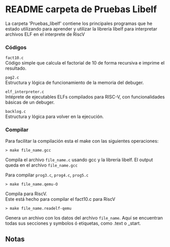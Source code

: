 # README carpeta de Pruebas Libelf

La carpeta 'Pruebas_libelf' contiene los principales programas que he estado utilizando para aprender y utilizar la librería libelf para interpretar archivos ELF en el interprete de RiscV

### Códigos
``fact10.c``  
    Código simple que calcula el factorial de 10 de forma recursiva e imprime el resultado.

``pag2.c``  
    Estructura y lógica de funcionamiento de la memoria del debuger. 

``elf_interpreter.c``  
    Intéprete de ejecutables ELFs compilados para RISC-V, con funcionalidades básicas de un debuger.

``backlog.c``  
    Estructura y lógica para volver en la ejecución.

### Compilar
Para facilitar la compilación esta el make con las siguientes operaciones:

    > make file_name.gcc
Compila el archivo ``file_name.c`` usando gcc y la librería libelf. El output queda en el archivo ``file_name.gcc``  

Para compilar ``prog3.c``, ``prog4.c``, ``prog5.c``

    > make file_name.qemu-O
Compila para RiscV.  
Este está hecho para compilar el fact10.c para RiscV

    > make file_name.readelf-qemu
Genera un archivo con los datos del archivo ``file_name``. Aquí se encuentran todas sus secciones y symbolos ó etiquetas, como .text o _start.

## Notas
